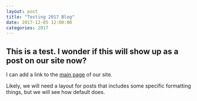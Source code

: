 ```yaml
---
layout: post
title: "Testing 2017 Blog"
date: 2017-12-05 12:00:00
categories: 2017
---
```


## This is a test. I wonder if this will show up as a post on our site now? 

I can add a link to the [main page](http://thatcampaarsbl.org) of our site. 

Likely, we will need a layout for posts that includes some specific formatting things, but we will see how default does. 
